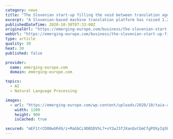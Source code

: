 ```yaml
---
category: news
title: "The Slovenian start-up filling the void between translation agencies and Google Translate"
excerpt: "A Slovenian-based machine translation platform has raised 1.2 million euros in seed finance from the venture capital fund Fil Rouge Capital, bringing its total funding to date to 1.4 million euros. The firm,"
publishedDateTime: 2020-10-30T07:33:00Z
originalUrl: "https://emerging-europe.com/business/the-slovenian-start-up-filling-the-void-between-translation-agencies-and-google-translate/"
webUrl: "https://emerging-europe.com/business/the-slovenian-start-up-filling-the-void-between-translation-agencies-and-google-translate/"
type: article
quality: 30
heat: 30
published: false

provider:
  name: emerging-europe.com
  domain: emerging-europe.com

topics:
  - AI
  - Natural Language Processing

images:
  - url: "https://emerging-europe.com/wp-content/uploads/2020/10/taia-app-uploader.jpg"
    width: 1200
    height: 900
    isCached: true

secured: "mEF1trCDO0wUR49/z+MaGbCL9DBSDVhL7+vY2wJ3fJXanQvCGmCfgPOXyIq5EvinoTeWKzHZCC0f4VIAXm0yH9N++g8gfBtETfKVS3mQF4HabaL5dJjZqRhFcFZWiy3DEhS5j8S6Cln8HAAGDIoP9x+po2edxMKjr9/MhUFEMu8ZdajtY1mj+iTK23cRABIGHxtKYr775JyzcUomfA7GnenLWPDrGh/dvoCnsC6Cz78zJldVfcBNo/OOhmy98UBTAODLXP1Da0dNBc+QJRs8Qz5zZi+7Bd7wnzJqTOnQydoI8iYcp1cOCUPkaw6K+Rmkj+ZfRpbX0MIZiowpsbQuajYQn0aRm2tRH5Vd9pS1Qn8=;jByJv+Y17Nc+yUGnEYQBxA=="
---
```


